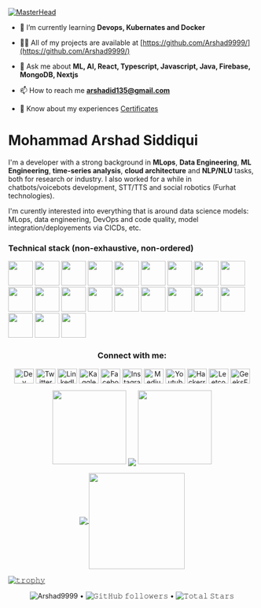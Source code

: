 [![MasterHead](https://media.licdn.com/dms/image/D4D16AQEmKDgNkpzbfQ/profile-displaybackgroundimage-shrink_350_1400/0/1677821778846?e=1687392000&v=beta&t=6_jhHF9ODvSikVifcoYZYzR_y2dnDN4cwiK19wA6uI0)](https://github.com/Arshad9999)

<!--
**Arshad9999/Arshad9999** is a ✨ _special_ ✨ repository because its `README.md` (this file) appears on your GitHub profile.

Here are some ideas to get you started:- ggg
----
- 🔭 I’m currently working on ... Artificial Intelligence related projects
- 🌱 I’m currently learning ... Artificial Intelligence, Machine Learning, Deep Learning, Data Science...
- 👯 I’m looking to collaborate on ... open source
- 🤔 I’m looking for help with ... 
- 💬 Ask me about ...
- 📫 How to reach me: ...
- 😄 Pronouns: ...
- ⚡ Fun fact: ...
-->

- 🌱 I’m currently learning **Devops, Kubernates and Docker**

- 👨‍💻 All of my projects are available at [https://github.com/Arshad9999/](https://github.com/Arshad9999/)<!--[https://arshadportfolio.netlify.app/](https://arshadportfolio.netlify.app/)-->

- 💬 Ask me about **ML, AI, React, Typescript, Javascript, Java, Firebase, MongoDB, Nextjs**

- 📫 How to reach me **arshadid135@gmail.com**

- 📄 Know about my experiences [Certificates](https://drive.google.com/drive/folders/180pOga51by0oyrBU3MrCsHcXKC9auPiE)

# Mohammad Arshad Siddiqui
I'm a developer with a strong background in **MLops**, **Data Engineering**, **ML Engineering**, **time-series analysis**, **cloud architecture** and **NLP/NLU** tasks, both for research or industry. I also worked for a while in chatbots/voicebots development, STT/TTS and social robotics (Furhat technologies).

I'm curently interested into everything that is around data science models: MLops, data engineering, DevOps and code quality, model integration/deployements via CICDs, etc.

### Technical stack (non-exhaustive, non-ordered)

<code><img height="50" src="https://www.vectorlogo.zone/logos/linux/linux-ar21.svg"></code>
<code><img height="50" src="https://www.vectorlogo.zone/logos/python/python-ar21.svg"></code>
<code><img height="50" src="https://www.vectorlogo.zone/logos/docker/docker-ar21.svg"></code>
<code><img height="50" src="https://www.vectorlogo.zone/logos/pocoo_flask/pocoo_flask-ar21.svg"></code>
<code><img height="50" src="https://www.vectorlogo.zone/logos/elastic/elastic-ar21.svg"></code>
<code><img height="50" src="https://www.vectorlogo.zone/logos/elasticco_logstash/elasticco_logstash-ar21.svg"></code>
<code><img height="50" src="https://www.vectorlogo.zone/logos/tensorflow/tensorflow-ar21.svg"></code>
<code><img height="50" src="https://www.vectorlogo.zone/logos/google_cloud/google_cloud-ar21.svg"></code>
<code><img height="50" src="https://www.vectorlogo.zone/logos/google_cloud_run/google_cloud_run-ar21.svg"></code>
<code><img height="50" src="https://www.vectorlogo.zone/logos/mysql/mysql-ar21.svg"></code>
<code><img height="50" src="https://www.vectorlogo.zone/logos/amazon_aws/amazon_aws-ar21.svg"></code>
<code><img height="50" src="https://www.vectorlogo.zone/logos/influxdata/influxdata-ar21.svg"></code>
<code><img height="50" src="https://www.vectorlogo.zone/logos/mongodb/mongodb-ar21.svg"></code>
<code><img height="50" src="https://www.vectorlogo.zone/logos/jenkins/jenkins-ar21.svg"></code>
<code><img height="50" src="https://www.vectorlogo.zone/logos/w3_html5/w3_html5-ar21.svg"></code>
<code><img height="50" src="https://www.vectorlogo.zone/logos/r-project/r-project-ar21.svg"></code>
<code><img height="50" src="https://www.vectorlogo.zone/logos/ni_labview/ni_labview-ar21.svg"></code>
<code><img height="50" src="https://www.vectorlogo.zone/logos/gnu_bash/gnu_bash-ar21.svg"></code>
<code><img height="50" src="https://www.vectorlogo.zone/logos/microsoft_azure/microsoft_azure-ar21.svg"></code>
<code><img height="50" src="https://www.vectorlogo.zone/logos/azurecontainerregistry/azurecontainerregistry-ar21.svg"></code>
<code><img height="50" src="https://www.vectorlogo.zone/logos/kotlinlang/kotlinlang-ar21.svg"></code>

<h3 align="center">Connect with me:</h3>
<p align="center">
<a href="https://dev.to/arshad_siddiqui" target="blank"><img align="center" src="https://raw.githubusercontent.com/rahuldkjain/github-profile-readme-generator/master/src/images/icons/Social/devto.svg" alt="Dev" height="30" width="40" /></a>
<a href="https://twitter.com/arshad_1357" target="blank"><img align="center" src="https://raw.githubusercontent.com/rahuldkjain/github-profile-readme-generator/master/src/images/icons/Social/twitter.svg" alt="Twitter" height="30" width="40" /></a>
<a href="https://linkedin.com/in/mohammad-arshad-siddiqui-284048225" target="blank"><img align="center" src="https://raw.githubusercontent.com/rahuldkjain/github-profile-readme-generator/master/src/images/icons/Social/linked-in-alt.svg" alt="LinkedIn" height="30" width="40" /></a>
<a href="https://kaggle.com/mdarshadsiddiqui" target="blank"><img align="center" src="https://raw.githubusercontent.com/rahuldkjain/github-profile-readme-generator/master/src/images/icons/Social/kaggle.svg" alt="Kaggle" height="30" width="40" /></a>
<a href="https://www.facebook.com/arshad1303/" target="blank"><img align="center" src="https://raw.githubusercontent.com/rahuldkjain/github-profile-readme-generator/master/src/images/icons/Social/facebook.svg" alt="Facebook" height="30" width="40" /></a>
<a href="https://instagram.com/arshad___2001" target="blank"><img align="center" src="https://raw.githubusercontent.com/rahuldkjain/github-profile-readme-generator/master/src/images/icons/Social/instagram.svg" alt="Instagram" height="30" width="40" /></a>
<a href="https://medium.com/@arshadid135" target="blank"><img align="center" src="https://raw.githubusercontent.com/rahuldkjain/github-profile-readme-generator/master/src/images/icons/Social/medium.svg" alt="Medium" height="30" width="40" /></a>
<a href="https://www.youtube.com" target="blank"><img align="center" src="https://raw.githubusercontent.com/rahuldkjain/github-profile-readme-generator/master/src/images/icons/Social/youtube.svg" alt="Youtube" height="30" width="40" /></a>
<a href="https://www.hackerrank.com/arshadid135" target="blank"><img align="center" src="https://raw.githubusercontent.com/rahuldkjain/github-profile-readme-generator/master/src/images/icons/Social/hackerrank.svg" alt="Hackerrank" height="30" width="40" /></a>
<a href="https://www.leetcode.com/Mohammad_Arshad_Siddiqui" target="blank"><img align="center" src="https://raw.githubusercontent.com/rahuldkjain/github-profile-readme-generator/master/src/images/icons/Social/leet-code.svg" alt="Leetcode" height="30" width="40" /></a>
<a href="https://auth.geeksforgeeks.org/user/arshadid135" target="blank"><img align="center" src="https://raw.githubusercontent.com/rahuldkjain/github-profile-readme-generator/master/src/images/icons/Social/geeks-for-geeks.svg" alt="GeeksForGeeks" height="30" width="40" /></a>
</p>

<p align="center">
  <a>
    <img height="150" width="150" src="https://github.com/kishanrajput23/kishanrajput23/blob/main/images/left.png">
    <img align="center" src="https://github-readme-streak-stats.herokuapp.com/?user=Arshad9999&theme=dark&hide_border=true"/>
    <img height="150" width="150" src="https://github.com/kishanrajput23/kishanrajput23/blob/main/images/right.png">
  </a>
</p>

<p align="center">
  <a href="https://github.com/Arshad9999">
    <img align="center" src="https://github-readme-stats.vercel.app/api?username=Arshad9999&show_icons=true&hide_border=true&title_color=94b4a4&amp&icon_color=FFFFFF&amp&text_color=FFFFFF&amp&bg_color=000000&count_private=true&include_all_commits=true"/>
  </a>
  <a href="https://github.com/Arshad9999">
    <img align="center" height="195px" src="https://github-readme-stats.vercel.app/api/top-langs/?username=Arshad9999&text_color=FFFFFF&bg_color=000000&title_color=94b4a4&langs_count=15&layout=compact&hide_border=true" />
  </a>
</p>

[![𝚝𝚛𝚘𝚙𝚑𝚢](https://github-profile-trophy.vercel.app/?username=Arshad9999&column=8&margin-w=15&margin-h=15&no-bg=true&no-frame=true&theme=juicyfresh)](https://github.com/Arshad9999)

<p align="center">
  <img src="https://komarev.com/ghpvc/?username=Arshad9999&label=Profile%20views&color=0e75b6&style=flat" alt="Arshad9999" /> • 
  <img alt="𝙶𝚒𝚝𝙷𝚞𝚋 𝚏𝚘𝚕𝚕𝚘𝚠𝚎𝚛𝚜" src="https://img.shields.io/github/followers/Arshad9999?label=Followers&style=social"> •   
  <img src="https://img.shields.io/github/stars/Arshad9999?label=Stars" alt="𝚃𝚘𝚝𝚊𝚕 𝚂𝚝𝚊𝚛𝚜">
</p>
